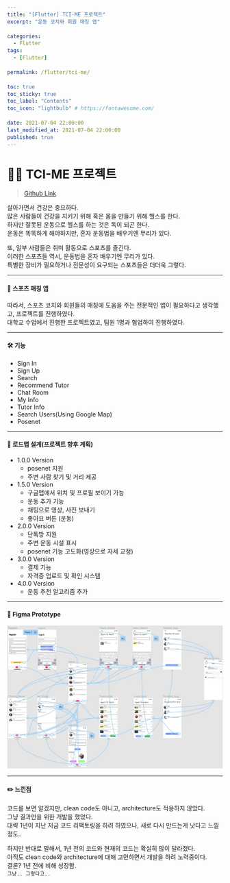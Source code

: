 ```yaml
---
title: "[Flutter] TCI-ME 프로젝트"
excerpt: "운동 코치와 회원 매칭 앱"

categories:
  - Flutter
tags:
  - [Flutter]

permalink: /flutter/tci-me/

toc: true
toc_sticky: true
toc_label: "Contents"
toc_icon: "lightbulb" # https://fontawesome.com/
 
date: 2021-07-04 22:00:00
last_modified_at: 2021-07-04 22:00:00
published: true
---
```


# 👩‍🏫 TCI-ME 프로젝트

> [Github Link](https://github.com/kdjun97/tci-me-project)  

살아가면서 건강은 중요하다.  
많은 사람들이 건강을 지키기 위해 혹은 몸을 만들기 위해 헬스를 한다.  
하지만 잘못된 운동으로 헬스를 하는 것은 독이 되곤 한다.  
운동은 똑똑하게 해야하지만, 혼자 운동법을 배우기엔 무리가 있다.  

또, 일부 사람들은 취미 활동으로 스포츠를 즐긴다.  
이러한 스포츠들 역시, 운동법을 혼자 배우기엔 무리가 있다.  
특별한 장비가 필요하거나 전문성이 요구되는 스포츠들은 더더욱 그렇다.  

---

#### 🏅 스포츠 매칭 앱

따라서, 스포츠 코치와 회원들의 매칭에 도움을 주는 전문적인 앱이 필요하다고 생각했고, 프로젝트를 진행하였다.  
대학교 수업에서 진행한 프로젝트였고, 팀원 1명과 협업하여 진행하였다.  

---

#### 🛠️ 기능

- Sign In  
- Sign Up
- Search
- Recommend Tutor
- Chat Room
- My Info
- Tutor Info
- Search Users(Using Google Map)
- Posenet

--- 

#### 🚗 로드맵 설계(프로젝트 향후 계획)  

- 1.0.0 Version  
  - posenet 지원  
  - 주변 사람 찾기 및 거리 제공  
- 1.5.0 Version
  - 구글맵에서 위치 및 프로필 보이기 가능
  - 운동 추가 기능
  - 채팅으로 영상, 사진 보내기
  - 좋아요 버튼 (운동)
- 2.0.0 Version
  - 단톡방 지원
  - 주변 운동 시설 표시
  - posenet 기능 고도화(영상으로 자세 교정)
- 3.0.0 Version
  - 결제 기능
  - 자격증 업로드 및 확인 시스템
- 4.0.0 Version
  - 운동 추천 알고리즘 추가

---  

#### 🐷 Figma Prototype  

![Figma](/assets/images/post_img/tci-me/prototype.JPG)  

---

#### ✏️ 느낀점

코드를 보면 알겠지만, clean code도 아니고, architecture도 적용하지 않았다.  
그냥 결과만을 위한 개발을 했었다.  
대략 1년이 지난 지금 코드 리팩토링을 하려 하였으나, 새로 다시 만드는게 낫다고 느낄 정도..  

하지만 반대로 말해서, 1년 전의 코드와 현재의 코드는 확실히 많이 달라졌다.  
아직도 clean code와 architecture에 대해 고민하면서 개발을 하려 노력중이다.  
결론? 1년 전에 비해 성장함.  
`그냥.. 그렇다고..`